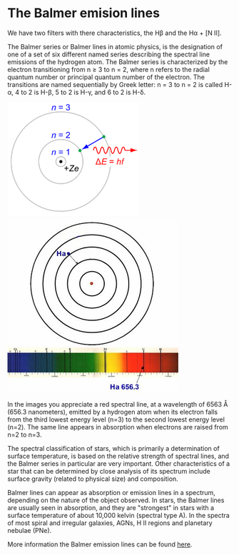 # The Balmer emision lines
We have two filters with there characteristics, the Hβ and the Hα + [N II].

The Balmer series or Balmer lines in atomic physics, is the designation of one of a set of six different named series describing the spectral line emissions of the hydrogen atom. The Balmer series is characterized by the electron transitioning from n ≥ 3 to n = 2, where n refers to the radial quantum number or principal quantum number of the electron. The transitions are named sequentially by Greek letter: n = 3 to n = 2 is called H-α, 4 to 2 is H-β, 5 to 2 is H-γ, and 6 to 2 is H-δ.

<img border="0" src="https://raw.githubusercontent.com/LaurethTeX/Clustering/dcb08b2cd6fcd249851939465644f0af979a635f/Bohr-atom-PAR.png" alt="halpha" width="294" height="256">&nbsp;<img border="0" src="https://raw.githubusercontent.com/LaurethTeX/Clustering/dcb08b2cd6fcd249851939465644f0af979a635f/H-alpha.jpg" alt="uvwide">


  In the images you appreciate a red spectral line, at a wavelength of 6563 Å (656.3 nanometers), emitted by a hydrogen atom when its electron falls from the third lowest energy level (n=3) to the second lowest energy level (n=2). The same line appears in absorption when electrons are raised from n=2 to n=3. 

The spectral classification of stars, which is primarily a determination of surface temperature, is based on the relative strength of spectral lines, and the Balmer series in particular are very important. Other characteristics of a star that can be determined by close analysis of its spectrum include surface gravity (related to physical size) and composition.

Balmer lines can appear as absorption or emission lines in a spectrum, depending on the nature of the object observed. In stars, the Balmer lines are usually seen in absorption, and they are "strongest" in stars with a surface temperature of about 10,000 kelvin (spectral type A). In the spectra of most spiral and irregular galaxies, AGNs, H II regions and planetary nebulae (PNe).

More information the Balmer emission lines can be found [here](http://en.wikipedia.org/wiki/Balmer_series).

